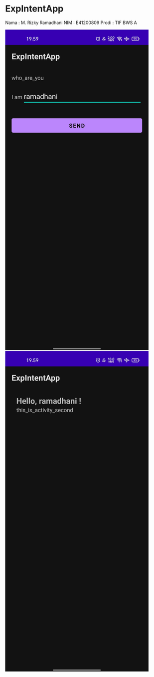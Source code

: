 # ExpIntentApp
Nama : M. Rizky Ramadhani
NIM : E41200809
Prodi : TIF BWS A

![](SStugas/expintent2.jpg)
![](SStugas/expintent1.jpg)
